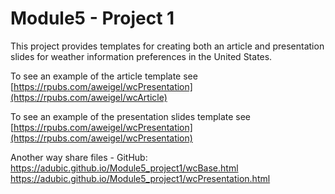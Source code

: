# Module5 - Project 1

This project provides templates for creating both an article and presentation slides for weather information preferences in the United States.

To see an example of the article template see [https://rpubs.com/aweigel/wcPresentation](https://rpubs.com/aweigel/wcArticle)

To see an example of the presentation slides template see [https://rpubs.com/aweigel/wcPresentation](https://rpubs.com/aweigel/wcPresentation)

Another way share files - GitHub:
https://adubic.github.io/Module5_project1/wcBase.html
https://adubic.github.io/Module5_project1/wcPresentation.html